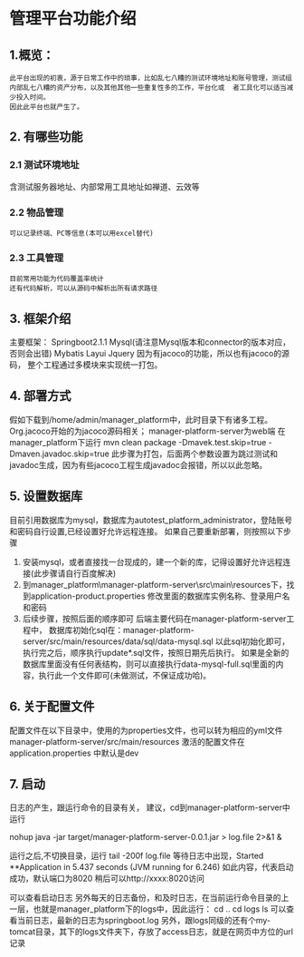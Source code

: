管理平台功能介绍
=================================

## 1.概览：

    此平台出现的初衷，源于日常工作中的琐事，比如乱七八糟的测试环境地址和账号管理，测试组内部乱七八糟的资产分布，以及其他其他一些重复性多的工作，平台化或  者工具化可以适当减少投入时间。
    因此此平台也就产生了。


## 2.	有哪些功能
### 2.1 测试环境地址

含测试服务器地址、内部常用工具地址如禅道、云效等
### 2.2 物品管理
    可以记录终端、PC等信息(本可以用excel替代)
### 2.3 工具管理
    目前常用功能为代码覆盖率统计
    还有代码解析，可以从源码中解析出所有请求路径
## 3.	框架介绍
主要框架：
Springboot2.1.1
Mysql(请注意Mysql版本和connector的版本对应，否则会出错)
Mybatis
Layui
Jquery
因为有jacoco的功能，所以也有jacoco的源码，
整个工程通过多模块来实现统一打包。
## 4. 部署方式
假如下载到/home/admin/manager_platform中，此时目录下有诸多工程。
Org.jacoco开始的为jacoco源码相关；
manager-platform-server为web端
在manager_platform下运行
mvn clean package -Dmavek.test.skip=true -Dmaven.javadoc.skip=true
此步骤为打包，后面两个参数设置为跳过测试和javadoc生成，因为有些jacoco工程生成javadoc会报错，所以以此忽略。

## 5. 设置数据库
目前引用数据库为mysql，数据库为autotest_platform_administrator，登陆账号和密码自行设置,已经设置好允许远程连接。
如果自己要重新部署，则按照以下步骤
1.	安装mysql，或者直接找一台现成的，建一个新的库，记得设置好允许远程连接(此步骤请自行百度解决)
2.	到manager_platform\manager-platform-server\src\main\resources下，找到application-product.properties
修改里面的数据库实例名称、登录用户名和密码
3.	后续步骤，按照后面的顺序即可
后端主要代码在manager-platform-server工程中，
数据库初始化sql在：manager-platform-server/src/main/resources/data/sql/data-mysql.sql
以此sql初始化即可，执行完之后，顺序执行update*.sql文件，按照日期先后执行。
如果是全新的数据库里面没有任何表结构，则可以直接执行data-mysql-full.sql里面的内容，执行此一个文件即可(未做测试，不保证成功哈)。
## 6. 关于配置文件

配置文件在以下目录中，使用的为properties文件，也可以转为相应的yml文件
manager-platform-server/src/main/resources
激活的配置文件在application.properties 中默认是dev

## 7. 启动
日志的产生，跟运行命令的目录有关，
建议，cd到manager-platform-server中运行

nohup java -jar target/manager-platform-server-0.0.1.jar > log.file 2>&1 &

运行之后,不切换目录，运行
tail -200f log.file
等待日志中出现，Started **Application in 5.437 seconds (JVM running for 6.246)
如此内容，代表启动成功，默认端口为8020
稍后可以http://xxxx:8020访问

可以查看启动日志
另外每天的日志备份，和及时日志，在当前运行命令目录的上一层，也就是manager_platform下的logs中，因此运行：
cd ..
cd logs
ls
可以查看当前日志，最新的日志为springboot.log
   另外，跟logs同级的还有个my-tomcat目录，其下的logs文件夹下，存放了access日志，就是在网页中方位的url记录



